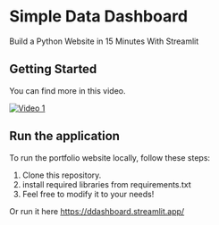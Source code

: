 # Simple Data Dashboard

Build a Python Website in 15 Minutes With Streamlit

## Getting Started

You can find more in this video.

[![Video 1](https://i.ytimg.com/an_webp/2siBrMsqF44/mqdefault_6s.webp?du=3000&sqp=CICl17cG&rs=AOn4CLDz_KJdJEoKpFl4xW8wGIesFTqRGA)](https://www.youtube.com/watch?v=2siBrMsqF44&t=99s)

## Run the application

To run the portfolio website locally, follow these steps:

1. Clone this repository.
2. install required libraries from requirements.txt
3. Feel free to modify it to your needs!

Or run it here https://ddashboard.streamlit.app/
